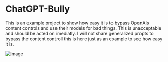# ChatGPT-Bully
This is an example project to show how easy it is to bypass OpenAIs content controls and use their models for bad things. This is unacceptable and should be acted on imediatly. I will not share generalized propts to bypass the content controll this is here just as an example to see how easy it is.


![image](https://user-images.githubusercontent.com/23034562/232010209-a510e930-0d2b-4f68-bc5b-47101cbc76b4.png)
